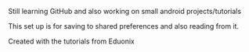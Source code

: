Still learning GitHub and also working on small android projects/tutorials

This set up is for saving to shared preferences and also reading from it.

Created with the tutorials from Eduonix
